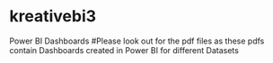 # kreativebi3
Power BI Dashboards
#Please look out for the pdf files as these pdfs contain Dashboards created in Power BI for different Datasets
